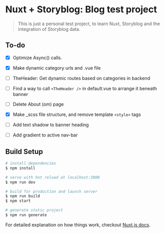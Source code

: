 # Nuxt + Storyblog: Blog test project

> This is just a personal test project, to learn Nuxt, Storyblog and the integration of Storyblog data.

## To-do
- [x] Optimize Async() calls.
- [x] Make dynamic category urls and .vue file
- [ ] TheHeader: Get dynamic routes based on categories in backend 
- [ ] Find a way to call `<TheHeader />` in default.vue to arrange it beneath banner
- [ ] Delete About (om) page 
- [x] Make _scss file structure, and remove template `<style>` tags
- [ ] Add text shadow to banner heading
- [ ] Add gradient to active nav-bar  


## Build Setup

``` bash
# install dependencies
$ npm install

# serve with hot reload at localhost:3000
$ npm run dev

# build for production and launch server
$ npm run build
$ npm start

# generate static project
$ npm run generate
```

For detailed explanation on how things work, checkout [Nuxt.js docs](https://nuxtjs.org).
